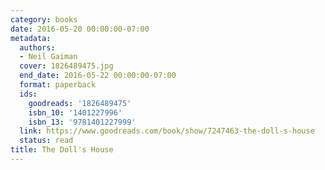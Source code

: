 ```yaml
---
category: books
date: 2016-05-20 00:00:00-07:00
metadata:
  authors:
  - Neil Gaiman
  cover: 1826489475.jpg
  end_date: 2016-05-22 00:00:00-07:00
  format: paperback
  ids:
    goodreads: '1826489475'
    isbn_10: '1401227996'
    isbn_13: '9781401227999'
  link: https://www.goodreads.com/book/show/7247463-the-doll-s-house
  status: read
title: The Doll's House
---
```

